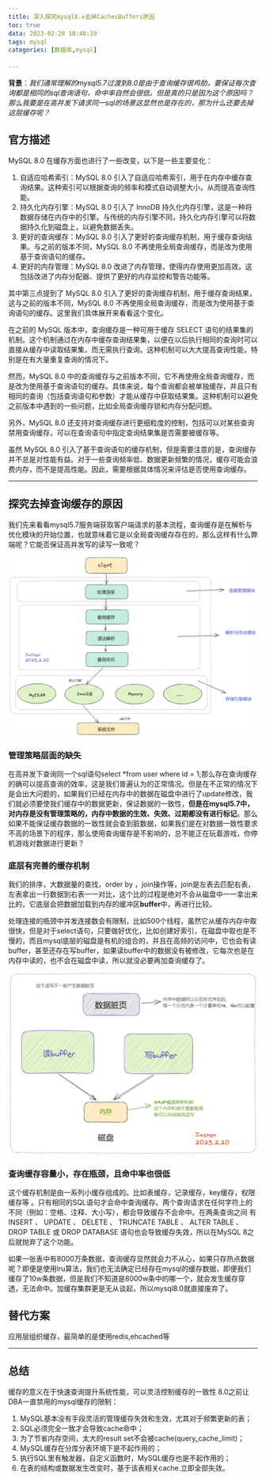 ```yaml
---
title: 深入探究mysql8.x去掉CachesBuffers原因
toc: true
data: 2023-02-20 18:48:19
tags: mysql
categories: [数据库,mysql]

---
```


**背景**：*我们通常理解的mysql5.7过渡到8.0是由于查询缓存很鸡肋，要保证每次查询都是相同的sql查询语句，命中率自然会很低。但是真的只是因为这个原因吗？那么我要是在高并发下请求同一sql的场景这显然也是存在的，那为什么还要去掉这层缓存呢？*<!--more-->

## 官方描述

MySQL 8.0 在缓存方面也进行了一些改变，以下是一些主要变化：

1.  自适应哈希索引：MySQL 8.0 引入了自适应哈希索引，用于在内存中缓存查询结果。这种索引可以根据查询的频率和模式自动调整大小，从而提高查询性能。
2.  持久化内存引擎：MySQL 8.0 引入了 InnoDB 持久化内存引擎，这是一种将数据存储在内存中的引擎。与传统的内存引擎不同，持久化内存引擎可以将数据持久化到磁盘上，以避免数据丢失。
3.  更好的查询缓存：MySQL 8.0 引入了更好的查询缓存机制，用于缓存查询结果。与之前的版本不同，MySQL 8.0 不再使用全局查询缓存，而是改为使用基于查询语句的缓存。
4.  更好的内存管理：MySQL 8.0 改进了内存管理，使得内存使用更加高效。这包括改进了内存分配器、提供了更好的内存监控和警告功能等。

其中第三点提到了 MySQL 8.0 引入了更好的查询缓存机制，用于缓存查询结果，这与之前的版本不同，MySQL 8.0 不再使用全局查询缓存，而是改为使用基于查询语句的缓存。这里我们具体展开来看看这个变化。

在之前的 MySQL 版本中，查询缓存是一种可用于缓存 SELECT 语句的结果集的机制。这个机制通过在内存中缓存查询结果集，以便在以后执行相同的查询时可以直接从缓存中读取结果集，而无需执行查询。这种机制可以大大提高查询性能，特别是在有大量重复查询的情况下。

然而，MySQL 8.0 中的查询缓存与之前版本不同，它不再使用全局查询缓存，而是改为使用基于查询语句的缓存。具体来说，每个查询都会被单独缓存，并且只有相同的查询（包括查询语句和参数）才能从缓存中获取结果集。这种机制可以避免之前版本中遇到的一些问题，比如全局查询缓存锁和内存分配问题。

另外，MySQL 8.0 还支持对查询缓存进行更细粒度的控制，包括可以对某些查询禁用查询缓存，可以在查询语句中指定查询结果集是否需要被缓存等。

虽然 MySQL 8.0 引入了基于查询语句的缓存机制，但是需要注意的是，查询缓存并不总是对性能有益。对于一些查询频率低、数据更新频繁的情况，缓存可能会浪费内存，而不是提高性能。因此，需要根据具体情况来评估是否使用查询缓存。

------



## 探究去掉查询缓存的原因

我们先来看看mysql5.7服务端获取客户端请求的基本流程，查询缓存是在解析与优化模块的开始位置，也就意味着它是以全局查询缓存存在的，那么这样有什么弊端呢？它能否保证高并发写的读写一致呢？

![image-20230220191808225](深入探究mysql8-x去掉CachesBuffers原因/image-20230220191808225.png)

### 管理策略层面的缺失

在高并发下查询同一个sql语句select *from user where id = 1;那么存在查询缓存的确可以提高查询的效率，这是我们普遍认为的正常情况。但是在不正常的情况下是会出大问题的，如果我们已经在内存中的数据在磁盘中进行了update修改，我们就必须要使我们缓存中的数据更新，保证数据的一致性，**但是在mysql5.7中，对内存是没有管理策略的，内存中数据的生效、失效、过期都没有进行标记**。那么如果不能保证缓存数据的一致性就会查到脏数据，如果我们是在对数据一致性要求不高的场景下的程序，那么使用查询缓存是不影响的，总不能正在玩着游戏，你停机游戏对数据进行更新？

### 底层有完善的缓存机制

我们的排序，大数据量的查找，order by ，join操作等，join是左表去匹配右表，左表拿出一行数据到右表一一对比，这个比的过程是绝对不会从磁盘中一一拿出来比的，它底层会把数据加载到内存的缓冲区**buffer**中，再进行比较。

处理连接的瓶颈中并发连接数会有限制，比如500个线程，虽然它从缓存内存中取很快，但是对于select语句，只要做好优化，比如创建好索引，在磁盘中取也是不慢的，而且mysql底层的磁盘是有机的组合的，并且在高频的访问中，它也会有读buffer，甚至还存在写buffer，如果读buffer中的数据没有被修改，它每次也是在内存中读的，也不会在磁盘中读，所以就没必要再加查询缓存了。

![image-20230220200748912](深入探究mysql8-x去掉CachesBuffers原因/image-20230220200748912.png)

### 查询缓存容量小，存在瓶颈，且命中率也很低

这个缓存机制是由一系列小缓存组成的。比如表缓存，记录缓存，key缓存，权限缓存等 。只有相同的SQL语句才会命中查询缓存。两个查询请求在任何字符上的不同（例如：空格、注释、大小写），都会导致缓存不会命中。在两条查询之间 有 INSERT 、 UPDATE 、 DELETE 、 TRUNCATE TABLE 、 ALTER TABLE 、 DROP TABLE 或 DROP DATABASE 语句也会导致缓存失效，所以在MySQL 8之后就抛弃了这个功能。

如果一张表中有8000万条数据，查询缓存显然就会力不从心，如果只存热点数据呢？即便是使用lru算法，我们也无法确定已经存在mysql的缓存数据，即便我们缓存了10w条数据，但是我们不知道是8000w条中的哪一个，就会发生缓存穿透，无法命中。加缓存集群更是无从谈起，所以mysql8.0就直接废弃了。

## 替代方案

应用层组织缓存，最简单的是使用redis,ehcached等

------



## 总结

缓存的意义在于快速查询提升系统性能，可以灵活控制缓存的一致性
8.0之前让DBA一直禁用的mysql缓存的限制：

1.  MySQL基本没有手段灵活的管理缓存失效和生效，尤其对于频繁更新的表；
2.  SQL必须完全一致才会导致cache命中；
3.  为了节省内存空间，太大的result set不会被cache(query_cache_limit)；
4.  MySQL缓存在分库分表环境下是不起作用的；
5.  执行SQL里有触发器，自定义函数时，MySQL缓存也是不起作用的；
6.  在表的结构或数据发生改变时，基于该表相关cache.立即全部失效。
